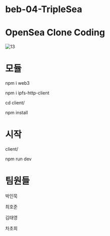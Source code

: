 # beb-04-TripleSea

# OpenSea Clone Coding

![13](https://user-images.githubusercontent.com/63242552/174216172-39ffb541-fbe1-4959-8818-5be9417b19a5.png)

# 모듈

npm i web3

npm i ipfs-http-client

cd client/

npm install

# 시작

client/ 

npm run dev

# 팀원들

박인묵

최호준

김태영

차초희
